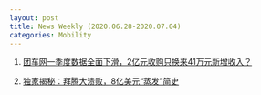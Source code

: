 ```yaml
---
layout: post
title: News Weekly (2020.06.28-2020.07.04) 
categories: Mobility
---
```


1. [团车网一季度数据全面下滑，2亿元收购只换来41万元新增收入？](https://36kr.com/p/781380908784776)

2. [独家揭秘：拜腾大溃败，8亿美元“蒸发”简史](https://36kr.com/p/780745113623681)